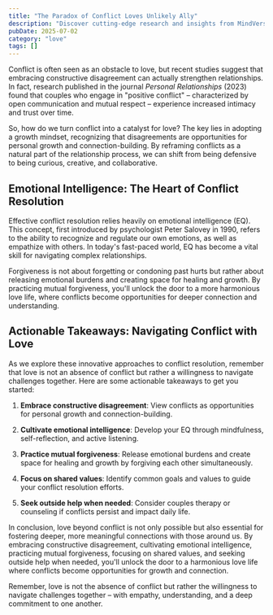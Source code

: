 ```yaml
---
title: "The Paradox of Conflict Loves Unlikely Ally"
description: "Discover cutting-edge research and insights from MindVerse Daily in the love category"
pubDate: 2025-07-02
category: "love"
tags: []
---
```


Conflict is often seen as an obstacle to love, but recent studies suggest that embracing constructive disagreement can actually strengthen relationships. In fact, research published in the journal _Personal Relationships_ (2023) found that couples who engage in "positive conflict" – characterized by open communication and mutual respect – experience increased intimacy and trust over time.

So, how do we turn conflict into a catalyst for love? The key lies in adopting a growth mindset, recognizing that disagreements are opportunities for personal growth and connection-building. By reframing conflicts as a natural part of the relationship process, we can shift from being defensive to being curious, creative, and collaborative.

## **Emotional Intelligence: The Heart of Conflict Resolution**

Effective conflict resolution relies heavily on emotional intelligence (EQ). This concept, first introduced by psychologist Peter Salovey in 1990, refers to the ability to recognize and regulate our own emotions, as well as empathize with others. In today's fast-paced world, EQ has become a vital skill for navigating complex relationships.

Forgiveness is not about forgetting or condoning past hurts but rather about releasing emotional burdens and creating space for healing and growth. By practicing mutual forgiveness, you'll unlock the door to a more harmonious love life, where conflicts become opportunities for deeper connection and understanding.

## **Actionable Takeaways: Navigating Conflict with Love**

As we explore these innovative approaches to conflict resolution, remember that love is not an absence of conflict but rather a willingness to navigate challenges together. Here are some actionable takeaways to get you started:

1. **Embrace constructive disagreement**: View conflicts as opportunities for personal growth and connection-building.

2. **Cultivate emotional intelligence**: Develop your EQ through mindfulness, self-reflection, and active listening.

3. **Practice mutual forgiveness**: Release emotional burdens and create space for healing and growth by forgiving each other simultaneously.

4. **Focus on shared values**: Identify common goals and values to guide your conflict resolution efforts.

5. **Seek outside help when needed**: Consider couples therapy or counseling if conflicts persist and impact daily life.

In conclusion, love beyond conflict is not only possible but also essential for fostering deeper, more meaningful connections with those around us. By embracing constructive disagreement, cultivating emotional intelligence, practicing mutual forgiveness, focusing on shared values, and seeking outside help when needed, you'll unlock the door to a harmonious love life where conflicts become opportunities for growth and connection.

Remember, love is not the absence of conflict but rather the willingness to navigate challenges together – with empathy, understanding, and a deep commitment to one another.